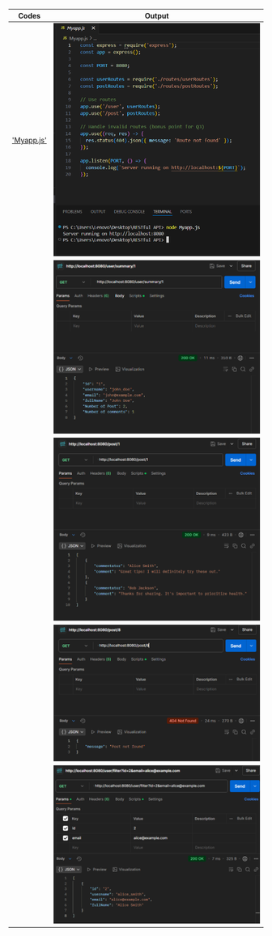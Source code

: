 | Codes | Output |  
|-------|--------|  
|['Myapp.js'](./Codes/Myapp.js)|![1.png](./Outputs/1.png)|  
| |![2.png](./Outputs/2.png)|  
| |![3.png](./Outputs/3.png)|  
| |![4.png](./Outputs/4.png)|  
| |![5.png](./Outputs/5.png)|  
